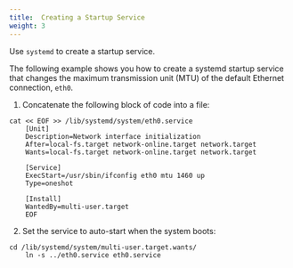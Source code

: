 ```yaml
---
title:  Creating a Startup Service
weight: 3
---
```


Use `systemd` to create a startup service. 

The following example shows you how to create a systemd startup service that changes the maximum transmission unit (MTU) of the default Ethernet connection, `eth0`.

1. Concatenate the following block of code into a file:
	
	
```
cat << EOF >> /lib/systemd/system/eth0.service
	[Unit]
	Description=Network interface initialization
	After=local-fs.target network-online.target network.target
	Wants=local-fs.target network-online.target network.target

	[Service]
	ExecStart=/usr/sbin/ifconfig eth0 mtu 1460 up
	Type=oneshot

	[Install]
	WantedBy=multi-user.target
	EOF
```

2. Set the service to auto-start when the system boots:
	
```
cd /lib/systemd/system/multi-user.target.wants/
	ln -s ../eth0.service eth0.service
```

